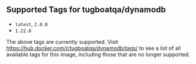 ## Supported Tags for tugboatqa/dynamodb

* `latest`, `2.0.0`
* `1.22.0`

The above tags are currently supported. Visit https://hub.docker.com/r/tugboatqa/dynamodb/tags/ to see a list of all available tags for this image, including those that are no longer supported.
